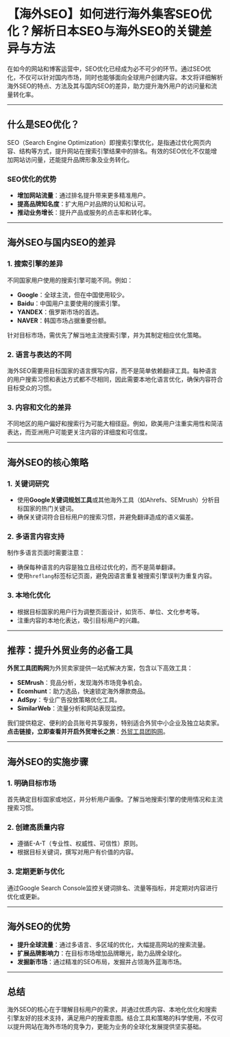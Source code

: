 # 【海外SEO】如何进行海外集客SEO优化？解析日本SEO与海外SEO的关键差异与方法

在如今的网站和博客运营中，SEO优化已经成为必不可少的环节。通过SEO优化，不仅可以针对国内市场，同时也能够面向全球用户创建内容。本文将详细解析海外SEO的特点、方法及其与国内SEO的差异，助力提升海外用户的访问量和流量转化率。

---

## 什么是SEO优化？

SEO（Search Engine Optimization）即搜索引擎优化，是指通过优化网页内容、结构等方式，提升网站在搜索引擎结果中的排名。有效的SEO优化不仅能增加网站访问量，还能提升品牌形象及业务转化。

### SEO优化的优势
- **增加网站流量**：通过排名提升带来更多精准用户。
- **提高品牌知名度**：扩大用户对品牌的认知和认可。
- **推动业务增长**：提升产品或服务的点击率和转化率。

---

## 海外SEO与国内SEO的差异

### 1. 搜索引擎的差异
不同国家用户使用的搜索引擎可能不同。例如：
- **Google**：全球主流，但在中国使用较少。
- **Baidu**：中国用户主要使用的搜索引擎。
- **YANDEX**：俄罗斯市场的首选。
- **NAVER**：韩国市场占据重要份额。

针对目标市场，需优先了解当地主流搜索引擎，并为其制定相应优化策略。

### 2. 语言与表达的不同
海外SEO需要用目标国家的语言撰写内容，而不是简单依赖翻译工具。每种语言的用户搜索习惯和表达方式都不尽相同，因此需要本地化语言优化，确保内容符合目标受众的习惯。

### 3. 内容和文化的差异
不同地区的用户偏好和搜索行为可能大相径庭。例如，欧美用户注重实用性和简洁表达，而亚洲用户可能更关注内容的详细度和可信度。

---

## 海外SEO的核心策略

### 1. 关键词研究
- 使用**Google关键词规划工具**或其他海外工具（如Ahrefs、SEMrush）分析目标国家的热门关键词。
- 确保关键词符合目标用户的搜索习惯，并避免翻译造成的语义偏差。

### 2. 多语言内容支持
制作多语言页面时需要注意：
- 确保每种语言的内容是独立且经过优化的，而不是简单翻译。
- 使用`hreflang`标签标记页面，避免因语言重复被搜索引擎误判为重复内容。

### 3. 本地化优化
- 根据目标国家的用户行为调整页面设计，如货币、单位、文化参考等。
- 注重内容的本地化表达，吸引目标用户的兴趣。

---

## 推荐：提升外贸业务的必备工具

**外贸工具团购网**为外贸卖家提供一站式解决方案，包含以下高效工具：
- **SEMrush**：竞品分析，发现海外市场竞争机会。
- **Ecomhunt**：助力选品，快速锁定海外爆款商品。
- **AdSpy**：专业广告投放策略优化工具。
- **SimilarWeb**：流量分析和网站表现监控。

我们提供稳定、便利的会员账号共享服务，特别适合外贸中小企业及独立站卖家。**点击链接，立即查看并开启外贸增长之旅**：[外贸工具团购网](https://bit.ly/waimao518)。

---

## 海外SEO的实施步骤

### 1. 明确目标市场
首先确定目标国家或地区，并分析用户画像。了解当地搜索引擎的使用情况和主流搜索习惯。

### 2. 创建高质量内容
- 遵循E-A-T（专业性、权威性、可信性）原则。
- 根据目标关键词，撰写对用户有价值的内容。

### 3. 定期更新与优化
通过Google Search Console监控关键词排名、流量等指标，并定期对内容进行优化或更新。

---

## 海外SEO的优势

- **提升全球流量**：通过多语言、多区域的优化，大幅提高网站的搜索流量。
- **扩展品牌影响力**：在目标市场增加品牌曝光，助力品牌全球化。
- **发掘新市场**：通过精准的SEO布局，发掘并占领海外蓝海市场。

---

## 总结

海外SEO的核心在于理解目标用户的需求，并通过优质内容、本地化优化和搜索引擎友好的技术支持，满足用户的搜索意图。结合工具和策略的科学使用，不仅可以提升网站在海外市场的竞争力，更能为业务的全球化发展提供坚实基础。
